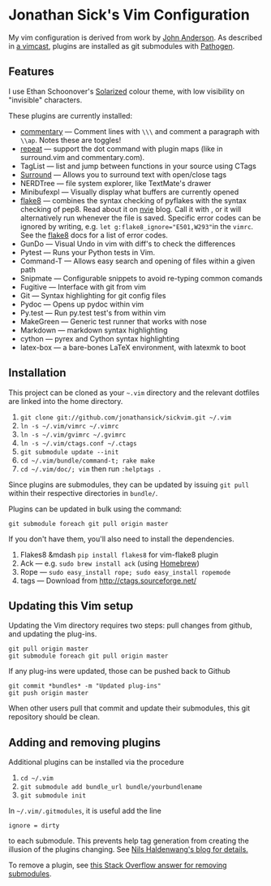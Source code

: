Jonathan Sick's Vim Configuration
=================================

My vim configuration is derived from work by [John Anderson][anderson]. As described in [a vimcast][submodulevimcast], plugins are installed as git submodules with [Pathogen][].

Features
--------

I use Ethan Schoonover's [Solarized][] colour theme, with low visibility on "invisible" characters.

These plugins are currently installed:

* [commentary](https://github.com/tpope/vim-commentary) &mdash; Comment lines with `\\\` and comment a paragraph with `\\ap`. Notes these are toggles!
* [repeat](https://github.com/tpope/vim-repeat) &mdash; support the dot command with plugin maps (like in surround.vim and commentary.com).
* TagList &mdash; list and jump between functions in your source using CTags
* [Surround](https://github.com/tpope/vim-surround) &mdash; Allows you to surround text with open/close tags
* NERDTree &mdash; file system explorer, like TextMate's drawer
* Minibufexpl &mdash; Visually display what buffers are currently opened
* [flake8](https://github.com/nvie/vim-flake8) &mdash; combines the syntax checking of pyflakes with the syntax checking of pep8. Read about it on [nvie](http://nvie.com/posts/vim-flake8-flake8-for-vim/) blog. Call it with <F7>, or it will alternatively run whenever the file is saved. Specific error codes can be ignored by writing, e.g. `let g:flake8_ignore="E501,W293"`in the `vimrc`. See the [flake8](http://pypi.python.org/pypi/flake8) docs for a list of error codes.
* GunDo &mdash; Visual Undo in vim with diff's to check the differences
* Pytest &mdash; Runs your Python tests in Vim.
* Command-T &mdash; Allows easy search and opening of files within a given path
* Snipmate &mdash; Configurable snippets to avoid re-typing common comands
* Fugitive &mdash; Interface with git from vim
* Git &mdash; Syntax highlighting for git config files
* Pydoc &mdash; Opens up pydoc within vim
* Py.test &mdash; Run py.test test's from within vim
* MakeGreen &mdash; Generic test runner that works with nose
* Markdown &mdash; markdown syntax highlighting
* cython &mdash; pyrex and Cython syntax highlighting
* latex-box &mdash; a bare-bones LaTeX environment, with latexmk to boot

Installation
------------

This project can be cloned as your `~.vim` directory and the relevant dotfiles are linked into the home directory.

1. `git clone git://github.com/jonathansick/sickvim.git ~/.vim`
2. `ln -s ~/.vim/vimrc ~/.vimrc`
3. `ln -s ~/.vim/gvimrc ~/.gvimrc`
4. `ln -s ~/.vim/ctags.conf ~/.ctags`
5. `git submodule update --init`
6. `cd ~/.vim/bundle/command-t; rake make`
7. `cd ~/.vim/doc/; vim` then run `:helptags .`

Since plugins are submodules, they can be updated by issuing `git pull` within their respective directories in `bundle/`.

Plugins can be updated in bulk using the command:

    git submodule foreach git pull origin master

If you don't have them, you'll also need to install the dependencies.

1. Flakes8 &mdash `pip install flakes8` for vim-flake8 plugin
2. Ack &mdash; e.g. `sudo brew install ack` (using [Homebrew][homebrew])
3. Rope &mdash; `sudo easy_install rope; sudo easy_install ropemode`
4. tags &mdash; Download from http://ctags.sourceforge.net/

Updating this Vim setup
-----------------------

Updating the Vim directory requires two steps: pull changes from github, and updating the plug-ins.

    git pull origin master
    git submodule foreach git pull origin master

If any plug-ins were updated, those can be pushed back to Github

    git commit *bundles* -m "Updated plug-ins"
    git push origin master

When other users pull that commit and update their submodules, this git repository should be clean.

Adding and removing plugins
---------------------------

Additional plugins can be installed via the procedure

1. `cd ~/.vim`
1. `git submodule add bundle_url bundle/yourbundlename`
2. `git submodule init`

In  `~/.vim/.gitmodules`, it is useful add the line

    ignore = dirty

to each submodule. This prevents help tag generation from creating the illusion of the plugins changing. See [Nils Haldenwang's blog for details.][dirty]

To remove a plugin, see [this Stack Overflow answer for removing submodules](http://stackoverflow.com/questions/1260748/how-do-i-remove-a-git-submodule).

[home]: http://www.jonathansick.ca
[anderson]: http://sontek.net/turning-vim-into-a-modern-python-ide
    "Turning Vim into a Modern Python IDE"
[submodulevimcast]: http://vimcasts.org/episodes/synchronizing-plugins-with-git-submodules-and-pathogen/
    "Synchronizing plugins with git submodules and pathogen"
[Pathogen]: https://github.com/tpope/vim-pathogen
[Solarized]: http://ethanschoonover.com/solarized/vim-colors-solarized
[dirty]: http://www.nils-haldenwang.de/frameworks-and-tools/git/how-to-ignore-changes-in-git-submodules
    "How to ignore changes in git submodules"
[homebrew]: http://mxcl.github.com/homebrew/ "Homebrew"

